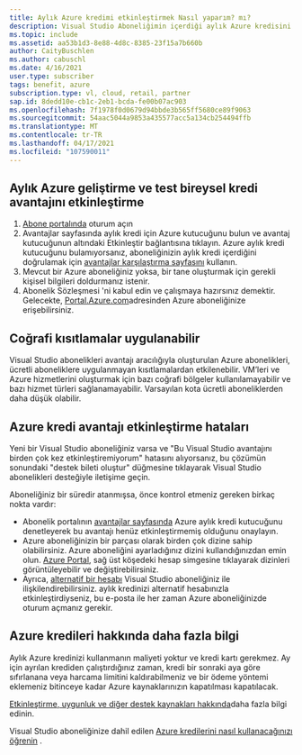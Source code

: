 ```yaml
---
title: Aylık Azure kredimi etkinleştirmek Nasıl yaparım? mı?
description: Visual Studio Aboneliğimin içerdiği aylık Azure kredisini etkinleştirmek Nasıl yaparım? mi?
ms.topic: include
ms.assetid: aa53b1d3-8e88-4d8c-8385-23f15a7b660b
author: CaityBuschlen
ms.author: cabuschl
ms.date: 4/16/2021
user.type: subscriber
tags: benefit, azure
subscription.type: vl, cloud, retail, partner
sap.id: 8dedd10e-cb1c-2eb1-bcda-fe00b07ac903
ms.openlocfilehash: 7f1978f0d0679d94bbde3b565ff5680ce89f9063
ms.sourcegitcommit: 54aac5044a9853a435577acc5a134cb254494ffb
ms.translationtype: MT
ms.contentlocale: tr-TR
ms.lasthandoff: 04/17/2021
ms.locfileid: "107590011"
---
```

## <a name="how-to-activate-the-monthly-azure-devtest-individual-credit-benefit"></a>Aylık Azure geliştirme ve test bireysel kredi avantajını etkinleştirme

1. [Abone portalında](https://my.visualstudio.com/benefits) oturum açın 
1. Avantajlar sayfasında aylık kredi için Azure kutucuğunu bulun ve avantaj kutucuğunun altındaki Etkinleştir bağlantısına tıklayın. Azure aylık kredi kutucuğunu bulamıyorsanız, aboneliğinizin aylık kredi içerdiğini doğrulamak için [avantajlar karşılaştırma sayfasını](https://visualstudio.microsoft.com/vs/benefits/#azure?cat=visual-studio-enterprise-subscription) kullanın. 
1. Mevcut bir Azure aboneliğiniz yoksa, bir tane oluşturmak için gerekli kişisel bilgileri doldurmanız istenir.  
1. Abonelik Sözleşmesi 'ni kabul edin ve çalışmaya hazırsınız demektir. Gelecekte, [Portal.Azure.com](https://portal.azure.com/)adresinden Azure aboneliğinize erişebilirsiniz. 

## <a name="geographic-restrictions-may-apply"></a>Coğrafi kısıtlamalar uygulanabilir 

Visual Studio abonelikleri avantajı aracılığıyla oluşturulan Azure abonelikleri, ücretli aboneliklere uygulanmayan kısıtlamalardan etkilenebilir. VM’leri ve Azure hizmetlerini oluşturmak için bazı coğrafi bölgeler kullanılamayabilir ve bazı hizmet türleri sağlanamayabilir. Varsayılan kota ücretli aboneliklerden daha düşük olabilir.  

## <a name="azure-credit-benefit-activation-errors"></a>Azure kredi avantajı etkinleştirme hataları

Yeni bir Visual Studio aboneliğiniz varsa ve "Bu Visual Studio avantajını birden çok kez etkinleştiremiyorum" hatasını alıyorsanız, bu çözümün sonundaki "destek bileti oluştur" düğmesine tıklayarak Visual Studio abonelikleri desteğiyle iletişime geçin. 

Aboneliğiniz bir süredir atanmışsa, önce kontrol etmeniz gereken birkaç nokta vardır:
- Abonelik portalının [avantajlar sayfasında](https://my.visualstudio.com/benefits) Azure aylık kredi kutucuğunu denetleyerek bu avantajı henüz etkinleştirmemiş olduğunu onaylayın. 
- Azure aboneliğinizin bir parçası olarak birden çok dizine sahip olabilirsiniz. Azure aboneliğini ayarladığınız dizini kullandığınızdan emin olun. [Azure Portal](https://portal.azure.com/), sağ üst köşedeki hesap simgesine tıklayarak dizinleri görüntüleyebilir ve değiştirebilirsiniz.
- Ayrıca, [alternatif bir hesabı](https://docs.microsoft.com/visualstudio/subscriptions/vs-alternate-identity) Visual Studio aboneliğiniz ile ilişkilendirebilirsiniz. aylık kredinizi alternatif hesabınızla etkinleştirdiyseniz, bu e-posta ile her zaman Azure aboneliğinizde oturum açmanız gerekir. 

## <a name="more-information-about-azure-credits"></a>Azure kredileri hakkında daha fazla bilgi

Aylık Azure kredinizi kullanmanın maliyeti yoktur ve kredi kartı gerekmez. Ay için ayrılan krediden çalıştırdığınız zaman, kredi bir sonraki aya göre sıfırlanana veya harcama limitini kaldırabilmeniz ve bir ödeme yöntemi eklemeniz bitinceye kadar Azure kaynaklarınızın kapatılması kapatılacak. 

[Etkinleştirme, uygunluk ve diğer destek kaynakları hakkında](https://docs.microsoft.com/visualstudio/subscriptions/vs-azure)daha fazla bilgi edinin.  

Visual Studio aboneliğinize dahil edilen [Azure kredilerini nasıl kullanacağınızı öğrenin](https://azure.microsoft.com/pricing/member-offers/credit-for-visual-studio-subscribers/#azure-credits) .  